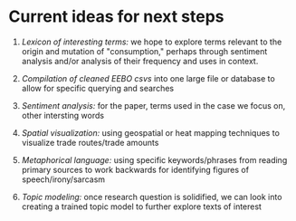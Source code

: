 # Current ideas for next steps

1. *Lexicon of interesting terms:* we hope to explore terms relevant to the origin and mutation of "consumption," perhaps through sentiment analysis and/or analysis of their frequency and uses in context.

2. *Compilation of cleaned EEBO csvs* into one large file or database to allow for specific querying and searches

3. *Sentiment analysis:* for the paper, terms used in the case we focus on, other intersting words

4. *Spatial visualization:* using geospatial or heat mapping techniques to visualize trade routes/trade amounts

5. *Metaphorical language:* using specific keywords/phrases from reading primary sources to work backwards for identifying figures of speech/irony/sarcasm

6. *Topic modeling:* once research question is solidified, we can look into creating a trained topic model to further explore texts of interest
